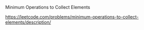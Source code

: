 Minimum Operations to Collect Elements

https://leetcode.com/problems/minimum-operations-to-collect-elements/description/
